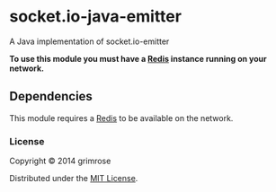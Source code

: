 socket.io-java-emitter
======================

A Java implementation of socket.io-emitter

**To use this module you must have a [Redis][redis] instance running on your network.**

## Dependencies

This module requires a [Redis][redis] to be available on the network.


### License

Copyright &copy; 2014 grimrose

Distributed under the [MIT License][mit].

[Redis]: http://redis.io/
[MIT]: http://www.opensource.org/licenses/mit-license.php
